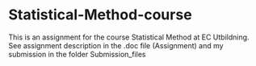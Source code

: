# Statistical-Method-course
This is an assignment for the course Statistical Method at EC Utbildning. See assignment description in the .doc file (Assignment) and my submission in the folder Submission_files
